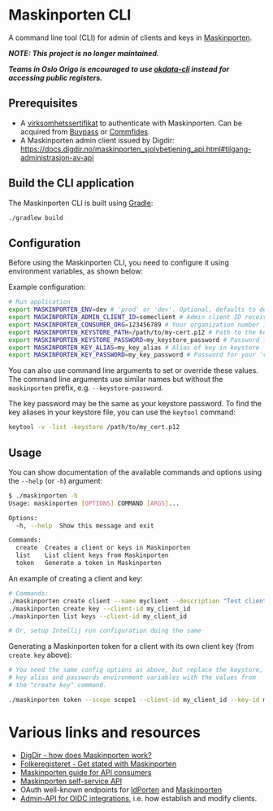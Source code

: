# Maskinporten CLI

A command line tool (CLI) for admin of clients and keys in [Maskinporten](https://samarbeid.digdir.no/maskinporten/maskinporten/25).

***NOTE: This project is no longer maintained.***

***Teams in Oslo Origo is encouraged to use
[okdata-cli](https://github.com/oslokommune/okdata-cli/) instead for accessing
public registers.***

## Prerequisites

* A [virksomhetssertifikat](https://docs.digdir.no/eformidling_virksomhetssertifikat.html) to authenticate with
Maskinporten. Can be acquired from [Buypass](https://www.buypass.no/produkter/virksomhetssertifikat-esegl) or [Commfides](https://www.commfides.com/commfides-virksomhetssertifikat/).
* A Maskinporten admin client issued by Digdir: https://docs.digdir.no/maskinporten_sjolvbetjening_api.html#tilgang-administrasjon-av-api

## Build the CLI application

The Maskinporten CLI is built using [Gradle](https://gradle.org/):

```bash
./gradlew build
```

## Configuration

Before using the Maskinporten CLI, you need to configure it using environment variables, as shown below:

Example configuration:
```bash
# Run application
export MASKINPORTEN_ENV=dev # 'prod' or 'dev'. Optional, defaults to dev environment ('ver2' for Maskinporten)
export MASKINPORTEN_ADMIN_CLIENT_ID=someclient # Admin client ID received from Maskinporten
export MASKINPORTEN_CONSUMER_ORG=123456789 # Your organization number in Enhetsregisteret
export MASKINPORTEN_KEYSTORE_PATH=/path/to/my-cert.p12 # Path to the keystore containing your 'virksomhetssertifikat'
export MASKINPORTEN_KEYSTORE_PASSWORD=my_keystore_password # Password for your 'virksomhetssertifikat' keystore
export MASKINPORTEN_KEY_ALIAS=my_key_alias # Alias of key in keystore
export MASKINPORTEN_KEY_PASSWORD=my_key_password # Password for your 'virksomhetssertifikat'
```

You can also use command line arguments to set or override these values. The command line arguments use similar names but without the `maskinporten` prefix, e.g. `--keystore-password`.

The key password may be the same as your keystore password. To find the key aliases in your keystore file, you can use the `keytool` command:

```bash
keytool -v -list -keystore /path/to/my_cert.p12
```

## Usage

You can show documentation of the available commands and options using the `--help` (or `-h`) argument:
```bash
$ ./maskinporten -h
Usage: maskinporten [OPTIONS] COMMAND [ARGS]...

Options:
  -h, --help  Show this message and exit

Commands:
  create  Creates a client or keys in Maskinporten
  list    List client keys from Maskinporten
  token   Generate a token in Maskinporten
```

An example of creating a client and key:
```bash
# Commands:
./maskinporten create client --name myclient --description "Test client" --scopes scope1,scope2
./maskinporten create key --client-id my_client_id
./maskinporten list keys --client-id my_client_id

# Or, setup Intellij run configuration doing the same
```

Generating a Maskinporten token for a client with its own client key (from `create key` above):
```bash
# You need the same config options as above, but replace the keystore,
# key alias and passwords environment variables with the values from
# the "create key" command.

./maskinporten token --scope scope1 --client-id my_client_id --key-id my_key_id
```

# Various links and resources

* [DigDir - how does Maskinporten work?](https://docs.digdir.no/maskinporten_auth_server-to-server-oauth2.html)
* [Folkeregisteret - Get stated with Maskinporten](https://skatteetaten.github.io/folkeregisteret-api-dokumentasjon/maskinporten/)
* [Maskinporten guide for API consumers](https://docs.digdir.no/maskinporten_guide_apikonsument.html)
* [Maskinporten self-service API](https://docs.digdir.no/maskinporten_sjolvbetjening_api.html)
* OAuth well-known endpoints for [IdPorten](https://docs.digdir.no/oidc_func_wellknown.html) and [Maskinporten](https://docs.digdir.no/maskinporten_func_wellknown.html)
* [Admin-API for OIDC integrations](https://docs.digdir.no/oidc_api_admin.html), i.e. how establish and modify clients.
